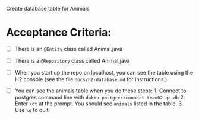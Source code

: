 Create database table for Animals


# Acceptance Criteria:

- [ ] There is an `@Entity` class called Animal.java
- [ ] There is a `@Repository` class called Animal.java
- [ ] When you start up the repo on localhost, you can see the table
      using the H2 console (see the file `docs/h2-database.md` for 
      instructions.)
- [ ] You can see the animals table when you do these steps:
      1. Connect to postgres command line with 
         ```
         dokku postgres:connect team02-qa-db
         ```
      2. Enter `\dt` at the prompt. You should see
         `animals` listed in the table.
      3. Use `\q` to quit


